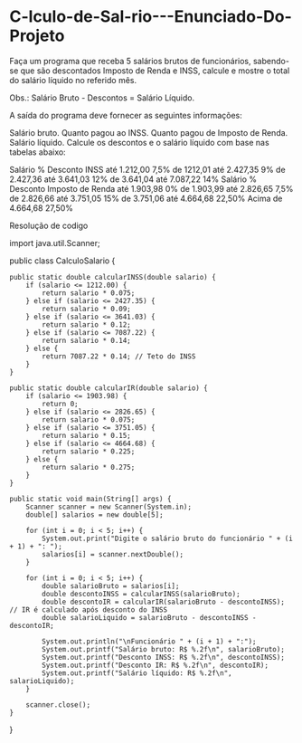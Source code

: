 # C-lculo-de-Sal-rio---Enunciado-Do-Projeto

Faça um programa que receba 5 salários brutos de funcionários, sabendo-se que são descontados Imposto de Renda e INSS, calcule e mostre o total do salário líquido no referido mês.

Obs.: Salário Bruto - Descontos = Salário Líquido.

A saída do programa deve fornecer as seguintes informações:

Salário bruto.
Quanto pagou ao INSS.
Quanto pagou de Imposto de Renda.
Salário líquido.
Calcule os descontos e o salário líquido com base nas tabelas abaixo:

Salário	% Desconto INSS
até 1.212,00	7,5%
de 1212,01 até 2.427,35	9%
de 2.427,36 até 3.641,03	12%
de 3.641,04 até 7.087,22	14%
Salário	% Desconto Imposto de Renda
até 1.903,98	0%
de 1.903,99 até 2.826,65	7,5%
de 2.826,66 até 3.751,05	15%
de 3.751,06 até 4.664,68	22,50%
Acima de 4.664,68	27,50%

Resolução de codigo

import java.util.Scanner;

public class CalculoSalario {
    
    public static double calcularINSS(double salario) {
        if (salario <= 1212.00) {
            return salario * 0.075;
        } else if (salario <= 2427.35) {
            return salario * 0.09;
        } else if (salario <= 3641.03) {
            return salario * 0.12;
        } else if (salario <= 7087.22) {
            return salario * 0.14;
        } else {
            return 7087.22 * 0.14; // Teto do INSS
        }
    }
    
    public static double calcularIR(double salario) {
        if (salario <= 1903.98) {
            return 0;
        } else if (salario <= 2826.65) {
            return salario * 0.075;
        } else if (salario <= 3751.05) {
            return salario * 0.15;
        } else if (salario <= 4664.68) {
            return salario * 0.225;
        } else {
            return salario * 0.275;
        }
    }
    
    public static void main(String[] args) {
        Scanner scanner = new Scanner(System.in);
        double[] salarios = new double[5];
        
        for (int i = 0; i < 5; i++) {
            System.out.print("Digite o salário bruto do funcionário " + (i + 1) + ": ");
            salarios[i] = scanner.nextDouble();
        }
        
        for (int i = 0; i < 5; i++) {
            double salarioBruto = salarios[i];
            double descontoINSS = calcularINSS(salarioBruto);
            double descontoIR = calcularIR(salarioBruto - descontoINSS); // IR é calculado após desconto do INSS
            double salarioLiquido = salarioBruto - descontoINSS - descontoIR;
            
            System.out.println("\nFuncionário " + (i + 1) + ":");
            System.out.printf("Salário bruto: R$ %.2f\n", salarioBruto);
            System.out.printf("Desconto INSS: R$ %.2f\n", descontoINSS);
            System.out.printf("Desconto IR: R$ %.2f\n", descontoIR);
            System.out.printf("Salário líquido: R$ %.2f\n", salarioLiquido);
        }
        
        scanner.close();
    }
}



